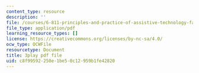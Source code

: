 ```yaml
---
content_type: resource
description: ''
file: /courses/6-811-principles-and-practice-of-assistive-technology-fall-2014/c8f99592250e1be50c12959b1fe42820_x18bMLW4eO4.pdf
file_type: application/pdf
learning_resource_types: []
license: https://creativecommons.org/licenses/by-nc-sa/4.0/
ocw_type: OCWFile
resourcetype: Document
title: 3play pdf file
uid: c8f99592-250e-1be5-0c12-959b1fe42820
---
```

